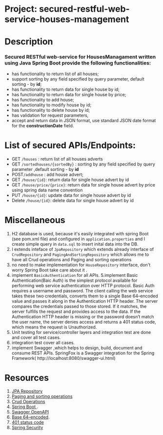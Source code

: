 # Project: secured-restful-web-service-houses-management

# Description
  
  ###  Secured RESTful web-service for HousesManagament written using Java Spring Boot provide the following functionalities:
* has functionality to return list of all houses;
* support sorting by any field specified by query parameter, default sorting - by **id**;
* has functionality to return data for single house by id;
* has functionality to return data for single house by price;
* has functionality to add house;
* has functionality to modify house by id;
* has functionality to delete house by id;
* has validation for request parameters,
* accept and return data in JSON format, use standard JSON date format for the **constructionDate** field.


# List of secured APIs/Endpoints:
   - GET `/houses` : return list of all houses adverts
   - GET `/sortedhouses/{sortedBy}` : sorting by any field specified by query parameter ,default sorting - by **id**
   - POST`/addhouse` :  add house advert;
   - GET `/house/{id}`: return data for single house advert by id
   - GET `/house/price/{price}`: return data for single house advert by price using spring data name convention 
   - PUT `/house/{id}`: update data for single house advert by id
   - Delete `/house/{id}`: delete data for single house advert by id


# Miscellaneous 
   1.  H2 database is used, because it's easily integrated with spring Boot (see pom.xml file) and configured in `application.properties` and I create simple query in `data.sql` to insert inital data into the DB.
   2.  I extends inteface of `JpaRepository`  which extends already interface of `CrudRepository` and `PagingAndSortingRepository` which allows me to have all Crud operations and Paging and sorting operations
   3.  no need to make implementation for  `HouseRepository` interface, don't worry Spring Boot take care about it .
   4.  implement `BasicAuthentication` for all APIs.
   5.implement Basic Authentication(Baic Auth) is the simplest protocol available for performing web service authentication over HTTP protocol. Basic Auth requires a username and password. The client calling the web service takes these two credentials, converts them to a single Base 64–encoded value and passes it along in the Authentication HTTP header. The server compares the credentials passed to those stored. If it matches, the server fulfills the request and provides access to the data. If the Authentication HTTP header is missing or the password doesn’t match the user name, the server denies access and returns a 401 status code, which means the request is Unauthorized.
   5. Unit testing for service/controller layers and integration test are done and cover all test cases.
   6. integration test cover all cases.
   7. implement Swagger ,which helps to  design, build, document and consume REST APIs. SpringFox is a Swagger integration for the Spring Framework( http://localhost:8080/swagger-ui.html)
   

# Resources
 
   1. [JPA Repository](https://docs.spring.io/spring-data/jpa/docs/current/api/org/springframework/data/jpa/repository/JpaRepository.html)
   2. [Paging and sorting operations](https://docs.spring.io/spring-data/commons/docs/current/api/org/springframework/data/repository/PagingAndSortingRepository.html)
   3. [Crud Operations](https://docs.spring.io/spring-data/commons/docs/current/api/org/springframework/data/repository/CrudRepository.html)
   4. [Spring Boot ](https://spring.io/projects/spring-boot).
   5. [Swagger OpenAPI](https://github.com/OAI/OpenAPI-Specification/blob/master/versions/3.0.0.md)
   6. [ Base 64–encoded](https://en.wikipedia.org/wiki/Base64).
   7. [401 status code](https://en.wikipedia.org/wiki/List_of_HTTP_status_codes)
   8. [Spring Security](https://spring.io/projects/spring-security)
